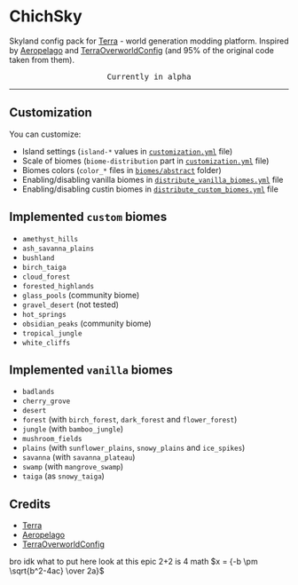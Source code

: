 # ChichSky

Skyland config pack for [Terra](https://modrinth.com/plugin/terra) - world generation modding platform.
Inspired by [Aeropelago](https://github.com/Astrashh/Aeropelago) and [TerraOverworldConfig](https://github.com/PolyhedralDev/TerraOverworldConfig) (and 95% of the original code taken from them).

<p align="center" >
<kbd>Currently in alpha</kbd>
</p>

---

## Customization

You can customize:

- Island settings (`island-*` values in [`customization.yml`](customization.yml) file)
- Scale of biomes (`biome-distribution` part in [`customization.yml`](customization.yml) file)
- Biomes colors (`color_*` files in [`biomes/abstract`](biomes/abstract/) folder)
- Enabling/disabling vanilla biomes in [`distribute_vanilla_biomes.yml`](biome-providers/stages/distribute_vanilla_biomes.yml) file
- Enabling/disabling custin biomes in [`distribute_custom_biomes.yml`](biome-providers/stages/distribute_custom_biomes.yml) file

## Implemented `custom` biomes

- `amethyst_hills`
- `ash_savanna_plains`
- `bushland`
- `birch_taiga`
- `cloud_forest`
- `forested_highlands`
- `glass_pools` (community biome)
- `gravel_desert` (not tested)
- `hot_springs`
- `obsidian_peaks` (community biome)
- `tropical_jungle`
- `white_cliffs`

## Implemented `vanilla` biomes

- `badlands`
- `cherry_grove`
- `desert`
- `forest` (with `birch_forest`, `dark_forest` and `flower_forest`)
- `jungle` (with `bamboo_jungle`)
- `mushroom_fields`
- `plains` (with `sunflower_plains`, `snowy_plains` and `ice_spikes`)
- `savanna` (with `savanna_plateau`)
- `swamp` (with `mangrove_swamp`)
- `taiga` (as `snowy_taiga`)

## Credits

- [Terra](https://modrinth.com/plugin/terra)
- [Aeropelago](https://github.com/Astrashh/Aeropelago)
- [TerraOverworldConfig](https://github.com/PolyhedralDev/TerraOverworldConfig)

bro idk what to put here look at this epic 2+2 is 4 math $x = {-b \pm \sqrt{b^2-4ac} \over 2a}$
